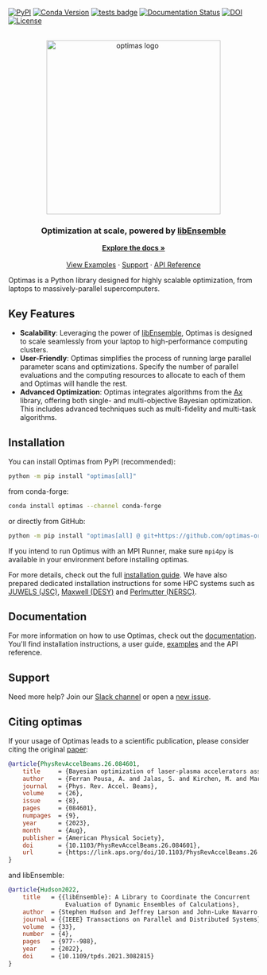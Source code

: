 [![PyPI](https://img.shields.io/pypi/v/optimas)](https://pypi.org/project/optimas/)
[![Conda Version](https://img.shields.io/conda/vn/conda-forge/optimas.svg)](https://anaconda.org/conda-forge/optimas)
[![tests badge](https://github.com/optimas-org/optimas/actions/workflows/unix.yml/badge.svg)](https://github.com/optimas-org/optimas/actions)
[![Documentation Status](https://readthedocs.org/projects/optimas/badge/?version=latest)](https://optimas.readthedocs.io/en/latest/?badge=latest)
[![DOI](https://zenodo.org/badge/287560975.svg)](https://zenodo.org/badge/latestdoi/287560975)
[![License](https://img.shields.io/pypi/l/optimas.svg)](license.txt)

<!-- PROJECT LOGO -->
<br />
<div align="center">
  <a href="https://github.com/othneildrew/Best-README-Template">
    <img src="https://user-images.githubusercontent.com/20479420/219680583-34ac9525-7715-4e2a-b4fe-74848e9f59b2.png" alt="optimas logo" width="350">
  </a>

  <h3 align="center">
    Optimization at scale, powered by
    <a href="https://libensemble.readthedocs.io/"><strong>libEnsemble</strong></a>
  </h3>

  <p align="center">
    <a href="https://optimas.readthedocs.io/"><strong>Explore the docs »</strong></a>
    <br />
    <br />
    <a href="https://optimas.readthedocs.io/en/latest/examples/index.html">View Examples</a>
    ·
    <a href="https://optimas-group.slack.com/">Support</a>
    ·
    <a href="https://optimas.readthedocs.io/en/latest/api/index.html">API Reference</a>
  </p>
</div>

Optimas is a Python library designed for highly scalable optimization, from laptops to massively-parallel supercomputers.


## Key Features

- **Scalability**: Leveraging the power of [libEnsemble](https://github.com/Libensemble/libensemble), Optimas is designed to scale seamlessly from your laptop to high-performance computing clusters.
- **User-Friendly**: Optimas simplifies the process of running large parallel parameter scans and optimizations. Specify the number of parallel evaluations and the computing resources to allocate to each of them and Optimas will handle the rest.
- **Advanced Optimization**: Optimas integrates algorithms from the [Ax](https://github.com/facebook/Ax) library, offering both single- and multi-objective Bayesian optimization. This includes advanced techniques such as multi-fidelity and multi-task algorithms.


## Installation
You can install Optimas from PyPI (recommended):
```sh
python -m pip install "optimas[all]"
```
from conda-forge:
```sh
conda install optimas --channel conda-forge
```
or directly from GitHub:
```sh
python -m pip install "optimas[all] @ git+https://github.com/optimas-org/optimas.git"
```

If you intend to run Optimus with an MPI Runner, make sure `mpi4py` is available in your environment before installing optimas.

For more details, check out the full [installation guide](https://optimas.readthedocs.io/en/latest/user_guide/installation_local.html). We have also prepared dedicated installation instructions for some HPC systems such as
[JUWELS (JSC)](https://optimas.readthedocs.io/en/latest/user_guide/installation_juwels.html),
[Maxwell (DESY)](https://optimas.readthedocs.io/en/latest/user_guide/installation_maxwell.html) and
[Perlmutter (NERSC)](https://optimas.readthedocs.io/en/latest/user_guide/installation_perlmutter.html).


## Documentation
For more information on how to use Optimas, check out the [documentation](https://optimas.readthedocs.io/). You'll find installation instructions, a user guide, [examples](https://optimas.readthedocs.io/en/latest/examples/index.html) and the API reference.


## Support
Need more help? Join our [Slack channel](https://optimas-group.slack.com/) or open a [new issue](https://github.com/optimas-org/optimas/issues/new/choose).


## Citing optimas
If your usage of Optimas leads to a scientific publication, please consider citing the original [paper](https://link.aps.org/doi/10.1103/PhysRevAccelBeams.26.084601):
```bibtex
@article{PhysRevAccelBeams.26.084601,
    title     = {Bayesian optimization of laser-plasma accelerators assisted by reduced physical models},
    author    = {Ferran Pousa, A. and Jalas, S. and Kirchen, M. and Martinez de la Ossa, A. and Th\'evenet, M. and Hudson, S. and Larson, J. and Huebl, A. and Vay, J.-L. and Lehe, R.},
    journal   = {Phys. Rev. Accel. Beams},
    volume    = {26},
    issue     = {8},
    pages     = {084601},
    numpages  = {9},
    year      = {2023},
    month     = {Aug},
    publisher = {American Physical Society},
    doi       = {10.1103/PhysRevAccelBeams.26.084601},
    url       = {https://link.aps.org/doi/10.1103/PhysRevAccelBeams.26.084601}
}
```
and libEnsemble:
```bibtex
@article{Hudson2022,
    title   = {{libEnsemble}: A Library to Coordinate the Concurrent
                Evaluation of Dynamic Ensembles of Calculations},
    author  = {Stephen Hudson and Jeffrey Larson and John-Luke Navarro and Stefan M. Wild},
    journal = {{IEEE} Transactions on Parallel and Distributed Systems},
    volume  = {33},
    number  = {4},
    pages   = {977--988},
    year    = {2022},
    doi     = {10.1109/tpds.2021.3082815}
}
```

